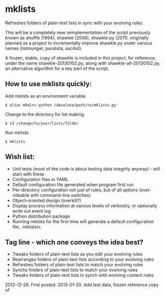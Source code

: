mklists
=======

Refreshes folders of plain-text lists in sync with your evolving rules

This will be a completely new reimplementation of the script previously known
as shuffle (1994), shawkle (2006), shawkle.py (2011), originally planned as a
project to incrementally improve shawkle.py under various names (listmunger,
puralista, ascilist).  

A frozen, stable, copy of shawkle is included in this project, for reference,
under the name shawkle-20130102.py, along with shawkle-alt-20130102.py, an 
alternative algorithm for a key part of the script.

How to use mklists quickly:
----------

Add mklists as an environment variable.

    $ alias mkdir='python /absolute/path/to/mklists.py'

Change to the directory for list making.

    $ cd /change/to/your/lists/folder

Run mklists

    $ mklists

Wish list:
----------

* Unit tests (most of the code is about testing data integrity anyway) - will start with these
* Configuration files in YAML
* Default configuration file generated when program first run
* Per-directory configuration not just of rules, but of all options (over-rideable with command-line switches)
* Object-oriented design (overkill?)
* Display process information at various levels of verbosity, or optionally write out event log
* Python distribution package
* Running mklists for the first time will generate a default configuration file, .mklistsrc

Tag line - which one conveys the idea best?
-------------------------------------------

* Tweaks folders of plain-text lists as you edit your evolving rules
* Rearranges folders of plain-text lists according to your evolving rules
* Refreshes folders of plain-text lists to match your evolving rules
* Synchs folders of plain-text lists to match your evolving rules
* Tweaks folders of plain-text lists in synch with evolving content rules

2012-12-26. First posted.
2013-01-20. Add test data, frozen reference copy of 
